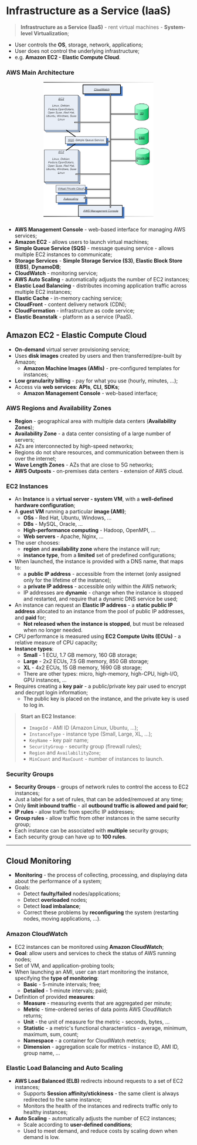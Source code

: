 # Infrastructure as a Service (IaaS)

> **Infrastructure as a Service (IaaS)** - rent virtual machines - **System-level Virtualization**;
  * User controls the **OS**, storage, network, applications;
  * User does not control the underlying infrastructure;
  * e.g. **Amazon EC2 - Elastic Compute Cloud**.

### AWS Main Architecture

<p align="center">
  <img src="./imgs/aws-arch.png" alt="AWS Main Architecture" width="300">
</p>

* **AWS Management Console** - web-based interface for managing AWS services;
* **Amazon EC2** - allows users to launch virtual machines;
* **Simple Queue Service (SQS)** - message queuing service - allows multiple EC2 instances to communicate;
* **Storage Services** - **Simple Storage Service (S3)**, **Elastic Block Store (EBS)**, **DynamoDB**;
* **CloudWatch** - monitoring service;
* **AWS Auto Scaling** - automatically adjusts the number of EC2 instances;
* **Elastic Load Balancing** - distributes incoming application traffic across multiple EC2 instances;
* **Elastic Cache** - in-memory caching service;
* **CloudFront** - content delivery network (CDN);
* **CloudFormation** - infrastructure as code service;
* **Elastic Beanstalk** - platform as a service (PaaS).

## Amazon EC2 - Elastic Compute Cloud

* **On-demand** virtual server provisioning service;
* Uses **disk images** created by users and then transferred/pre-built by Amazon;
  * **Amazon Machine Images (AMIs)** - pre-configured templates for instances;
* **Low granularity billing** - pay for what you use (hourly, minutes, ...);
* Access via **web services**: **APIs**, **CLI**, **SDKs**;
  * **Amazon Management Console** - web-based interface;

### AWS Regions and Availability Zones

* **Region** - geographical area with multiple data centers (**Availability Zones**);
* **Availability Zone** - a data center consisting of a large number of servers;
* AZs are interconnected by high-speed networks;
* Regions do not share resources, and communication between them is over the internet;
* **Wave Length Zones** - AZs that are close to 5G networks;
* **AWS Outposts** - on-premises data centers - extension of AWS cloud.

### EC2 Instances

* An **Instance** is a **virtual server - system VM**, with a **well-defined hardware configuration**;
* A **guest VM** running a particular **image (AMI)**;
  * **OSs** - Red Hat, Ubuntu, Windows, ...
  * **DBs** - MySQL, Oracle, ...
  * **High-performance computing** - Hadoop, OpenMPI, ...
  * **Web servers** - Apache, Nginx, ...
* The user chooses:
  * **region** and **availability zone** where the instance will run;
  * **instance type**, from a **limited** set of predefined configurations;
* When launched, the instance is provided with a DNS name, that maps to:
  * a **public IP address** - accessible from the internet (only assigned only for the lifetime of the instance);
  * a **private IP address** - accessible only within the AWS network;
  * IP addresses are **dynamic** - change when the instance is stopped and restarted, and require that a dynamic DNS service be used;
* An instance can request an **Elastic IP address** - a **static public IP address** allocated to an instance from the pool of public IP addresses, and **paid** for;
  * **Not released when the instance is stopped**, but must be released when no longer needed. 
* CPU performance is measured using **EC2 Compute Units (ECUs)** - a relative measure of CPU capacity;
* **Instance types**:
  * **Small** - 1 ECU, 1.7 GB memory, 160 GB storage;
  * **Large** - 2x2 ECUs, 7.5 GB memory, 850 GB storage;
  * **XL** - 4x2 ECUs, 15 GB memory, 1690 GB storage;
  * There are other types: micro, high-memory, high-CPU, high-I/O, GPU instances, ...
* Requires creating a **key pair** - a public/private key pair used to encrypt and decrypt login information;
  * The public key is placed on the instance, and the private key is used to log in.

> **Start an EC2 Instance**:
> * `ImageId` - AMI ID (Amazon Linux, Ubuntu, ...);
> * `InstanceType` - instance type (Small, Large, XL, ...);
> * `KeyName` - key pair name;
> * `SecurityGroup` - security group (firewall rules);
> * `Region` and `AvailabilityZone`;
> * `MinCount` and `MaxCount` - number of instances to launch.

### Security Groups

* **Security Groups** - groups of network rules to control the access to EC2 instances;
* Just a label for a set of rules, that can be added/removed at any time;
* Only **limit inbound traffic** - all **outbound traffic is allowed and paid for**;
* **IP rules** - allow traffic from specific IP addresses;
* **Group rules** - allow traffic from other instances in the same security group;
* Each instance can be associated with **multiple** security groups;
* Each security group can have up to **100 rules**.

---

## Cloud Monitoring

* **Monitoring** - the process of collecting, processing, and displaying data about the performance of a system;
* Goals:
  * Detect **faulty/failed** nodes/applications;
  * Detect **overloaded** nodes;
  * Detect **load imbalance**;
  * Correct these problems by **reconfiguring** the system (restarting nodes, moving applications, ...).

### Amazon CloudWatch

* EC2 instances can be monitored using **Amazon CloudWatch**;
* **Goal**: allow users and services to check the status of AWS running nodes;
* Set of VM, and application-probing tools;
* When launching an AMI, user can start monitoring the instance, specifying the **type of monitoring**:
  * **Basic** - 5-minute intervals; free;
  * **Detailed** - 1-minute intervals; paid;
* Definition of provided **measures**:
  * **Measure** - measuring events that are aggregated per minute;
  * **Metric** - time-ordered series of data points AWS CloudWatch returns;
  * **Unit** - the unit of measure for the metric - seconds, bytes, ...
  * **Statistic** - a metric's functional characteristics - average, minimum, maximum, sum, count;
  * **Namespace** - a container for CloudWatch metrics;
  * **Dimension** - aggregation scale for metrics - instance ID, AMI ID, group name, ...

### Elastic Load Balancing and Auto Scaling

* **AWS Load Balanced (ELB)** redirects inbound requests to a set of EC2 instances;
  * Supports **Session affinity/stickiness** - the same client is always redirected to the same instance; 
  * Monitors the health of the instances and redirects traffic only to healthy instances;
* **Auto Scaling** - automatically adjusts the number of EC2 instances;
  * Scale according to **user-defined conditions**;
  * Used to meet demand, and reduce costs by scaling down when demand is low.